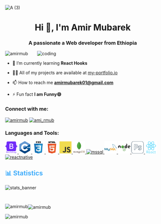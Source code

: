 ![A (3)](https://github.com/user-attachments/assets/1f73dd72-07c8-494e-b0ad-a0a0cf864610)


<h1 align="center">Hi 👋, I'm Amir Mubarek</h1>
<h3 align="center">A passionate a Web developer from Ethiopia</h3>
<img align="right" alt="coding" width="400px" src="https://as1.ftcdn.net/v2/jpg/10/04/21/54/1000_F_1004215499_v2M0f1XpEQuFJQyI8qy82N0oExck8gyS.jpg">

<p align="left"> <img src="https://komarev.com/ghpvc/?username=amirmub&label=Profile%20views&color=0e75b6&style=flat" alt="amirmub" /> </p>

- 🌱 I’m currently learning **React Hooks**

- 👨‍💻 All of my projects are available at [my-portfolio.io](https://my-portfolio.io)

- 📫 How to reach me **amirmubarek01@gmail.com**

- ⚡ Fun fact **I am Funny😄**

<h3 align="left">Connect with me:</h3>
<p align="left">
<a href="https://linkedin.com/in/amirmub" target="blank"><img align="center" src="https://raw.githubusercontent.com/rahuldkjain/github-profile-readme-generator/master/src/images/icons/Social/linked-in-alt.svg" alt="amirmub" height="30" width="40" /></a>
<a href="https://instagram.com/ami_rmub" target="blank"><img align="center" src="https://raw.githubusercontent.com/rahuldkjain/github-profile-readme-generator/master/src/images/icons/Social/instagram.svg" alt="ami_rmub" height="30" width="40" /></a>
</p>

<h3 align="left">Languages and Tools:</h3>
<p align="left"> <a href="https://getbootstrap.com" target="_blank" rel="noreferrer"> <img src="https://raw.githubusercontent.com/devicons/devicon/master/icons/bootstrap/bootstrap-plain-wordmark.svg" alt="bootstrap" width="40" height="40"/> </a> <a href="https://www.w3schools.com/cpp/" target="_blank" rel="noreferrer"> <img src="https://raw.githubusercontent.com/devicons/devicon/master/icons/cplusplus/cplusplus-original.svg" alt="cplusplus" width="40" height="40"/> </a> <a href="https://www.w3schools.com/css/" target="_blank" rel="noreferrer"> <img src="https://raw.githubusercontent.com/devicons/devicon/master/icons/css3/css3-original-wordmark.svg" alt="css3" width="40" height="40"/> </a> <a href="https://www.w3.org/html/" target="_blank" rel="noreferrer"> <img src="https://raw.githubusercontent.com/devicons/devicon/master/icons/html5/html5-original-wordmark.svg" alt="html5" width="40" height="40"/> </a> <a href="https://developer.mozilla.org/en-US/docs/Web/JavaScript" target="_blank" rel="noreferrer"> <img src="https://raw.githubusercontent.com/devicons/devicon/master/icons/javascript/javascript-original.svg" alt="javascript" width="40" height="40"/> </a> <a href="https://www.mongodb.com/" target="_blank" rel="noreferrer"> <img src="https://raw.githubusercontent.com/devicons/devicon/master/icons/mongodb/mongodb-original-wordmark.svg" alt="mongodb" width="40" height="40"/> </a> <a href="https://www.microsoft.com/en-us/sql-server" target="_blank" rel="noreferrer"> <img src="https://www.svgrepo.com/show/303229/microsoft-sql-server-logo.svg" alt="mssql" width="40" height="40"/> </a> <a href="https://www.mysql.com/" target="_blank" rel="noreferrer"> <img src="https://raw.githubusercontent.com/devicons/devicon/master/icons/mysql/mysql-original-wordmark.svg" alt="mysql" width="40" height="40"/> </a> <a href="https://nodejs.org" target="_blank" rel="noreferrer"> <img src="https://raw.githubusercontent.com/devicons/devicon/master/icons/nodejs/nodejs-original-wordmark.svg" alt="nodejs" width="40" height="40"/> </a> <a href="https://www.photoshop.com/en" target="_blank" rel="noreferrer"> <img src="https://raw.githubusercontent.com/devicons/devicon/master/icons/photoshop/photoshop-line.svg" alt="photoshop" width="40" height="40"/> </a> <a href="https://reactjs.org/" target="_blank" rel="noreferrer"> <img src="https://raw.githubusercontent.com/devicons/devicon/master/icons/react/react-original-wordmark.svg" alt="react" width="40" height="40"/> </a> <a href="https://reactnative.dev/" target="_blank" rel="noreferrer"> <img src="https://reactnative.dev/img/header_logo.svg" alt="reactnative" width="40" height="40"/> </a> </p>


<h2 style="color: #44AEFB">📊 Statistics</h2>


![stats_banner](https://user-images.githubusercontent.com/78341798/194534778-d662496c-ae00-4e8d-ae9b-b90912054e7f.gif)



  <p>&nbsp;<img align="left" style = "margin-top : 30px" src="https://github-readme-stats.vercel.app/api?username=amirmub&show_icons=true&locale=en" alt="amirmub" /></p>
    
  <p><img align="center" src="https://github-readme-stats.vercel.app/api/top-langs?username=amirmub&show_icons=true&locale=en&layout=compact" alt="amirmub" /></p>
  
  <p><img align="left" src="https://github-readme-streak-stats.herokuapp.com/?user=amirmub&" alt="amirmub"/></p>
  
